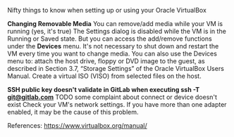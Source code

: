 Nifty things to know when setting up or using your Oracle VirtualBox



**Changing Removable Media**
You can remove/add media while your VM is running (yes, it's true)  The Settings dialog is disabled while the VM is in the Running or Saved state. But you can access the add/remove functions under the **Devices** menu. It's not necessary to shut down and restart the VM every time you want to change media.
You can also use the Devices menu to:
attach the host drive, floppy or DVD image to the guest, as described in Section 3.7, “Storage Settings” of the Oracle VirtualBox Users Manual.
Create a virtual ISO (VISO) from selected files on the host.

**SSH public key doesn't validate in GitLab when executing ssh -T git@gitlab.com**
TODO some complaint about connect or device doesn't exist
Check your VM's network settings.  If you have more than one adapter enabled, it may be the cause of this problem.

References:
https://www.virtualbox.org/manual/
